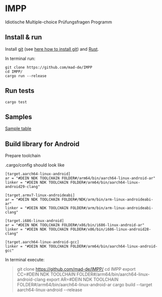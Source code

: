 # IMPP

Idiotische Multiple-choice Prüfungsfragen Programm

## Install & run

Install [git](https://git-scm.com) (see [here how to install git](https://www.linode.com/docs/development/version-control/how-to-install-git-on-linux-mac-and-windows/))
and [Rust](https://rustup.rs/).

In terminal run:

    git clone https://github.com/mad-de/IMPP
    cd IMPP/
    cargo run --release

## Run tests

    cargo test

## Samples
[Sample table](https://docs.google.com/spreadsheets/d/14fNP2Elca82rryRJ8-a_XwH3_oZgrJyXqh7r7Q7GuEc/edit?usp=drivesdk)

## Build library for Android
Prepare toolchain

.cargo/config should look like

    [target.aarch64-linux-android]
    ar = "#DEIN NDK TOOLCHAIN FOLDER#/arm64/bin/aarch64-linux-android-ar"
    linker = "#DEIN NDK TOOLCHAIN FOLDER#/arm64/bin/aarch64-linux-android29-clang"

    [target.armv7-linux-androideabi]
    ar = "#DEIN NDK TOOLCHAIN FOLDER#/NDK/arm/bin/arm-linux-androideabi-ar"
    linker = "#DEIN NDK TOOLCHAIN FOLDER#/arm/bin/arm-linux-androideabi-clang"

    [target.i686-linux-android]
    ar = "#DEIN NDK TOOLCHAIN FOLDER#/x86/bin/i686-linux-android-ar"
    linker = "#DEIN NDK TOOLCHAIN FOLDER#/x86/bin/i686-linux-android28-clang"

    [target.aarch64-linux-android-gcc]
    linker = "#DEIN NDK TOOLCHAIN FOLDER#/arm64/bin/aarch64-linux-android-gcc"

In terminal execute:
> git clone https://github.com/mad-de/IMPP/
> cd IMPP
> export CC=#DEIN NDK TOOLCHAIN FOLDER#/arm64/bin/aarch64-linux-android-clang
> export AR=#DEIN NDK TOOLCHAIN FOLDER#/arm64/bin/aarch64-linux-android-ar
> cargo build --target aarch64-linux-android --release
